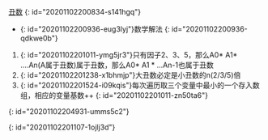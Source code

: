 [丑数](https://leetcode-cn.com/problems/chou-shu-lcof/)
{: id="20201102200834-s141hgq"}

* {: id="20201102200936-eug3lyj"}数学解法
{: id="20201102200936-qdkwe0b"}

1. {: id="20201102201011-ymg5jr3"}只有因子2、3、5，那么A0* A1* ....An(A属于丑数)属于丑数，那么A0* A1 * ...An-1也属于丑数
2. {: id="20201102201238-x1bhmjp"}大丑数必定是小丑数的n(2/3/5)倍
3. {: id="20201102201524-i09kqis"}每次遍历取三个变量中最小的一个存入数组，相应的变量基数++
{: id="20201102201011-zn50ta6"}

{: id="20201102204931-umms5c2"}

 
{: id="20201102201107-1ojlj3d"}
